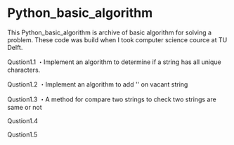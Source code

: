# Python_basic_algorithm

This Python_basic_algorithm is archive of basic algorithm for solving a problem.
These code was build when I took computer science cource at TU Delft. 

Qustion1.1
・Implement an algorithm to determine if a string has all unique characters.

Qustion1.2
・Implement an algorithm to add '' on vacant string

Qustion1.3
・A method for compare two strings to check two strings are same or not

Qustion1.4

Qustion1.5